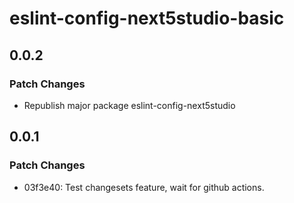 # eslint-config-next5studio-basic

## 0.0.2

### Patch Changes

- Republish major package eslint-config-next5studio

## 0.0.1

### Patch Changes

- 03f3e40: Test changesets feature, wait for github actions.
